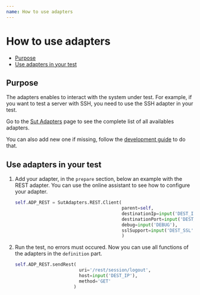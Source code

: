 ```yaml
---
name: How to use adapters
---
```


# How to use adapters

* [Purpose](howto_adapters#purpose)
* [Use adapters in your test](howto_adapters#initialize-adapters-in-your-test)

## Purpose

The adapters enables to interact with the system under test. For example, if you want to test a server with SSH, you need to use the SSH adapter in your test.

Go to the [Sut Adapters](http://documentations.extensivetesting.org/docs/extensions/adapters) page to see the complete list of all availables adapters. 

You can also add new one if missing, follow the [development guide](http://documentations.extensivetesting.org/docs/personalizations/new_adapter) to do that.

## Use adapters in your test

1. Add your adapter, in the `prepare` section, below an example with the REST adapter. You can use the online assistant to see how to configure your adapter.

    ```python
    self.ADP_REST = SutAdapters.REST.Client(
                                            parent=self, 
                                            destinationIp=input('DEST_IP'), 
                                            destinationPort=input('DEST_PORT'), 
                                            debug=input('DEBUG'), 
                                            sslSupport=input('DEST_SSL')
                                            )
    ```
    
2. Run the test, no errors must occured. Now you can use all functions of the adapters in the `definition` part.

    ```python
    self.ADP_REST.sendRest(
                            uri='/rest/session/logout', 
                            host=input('DEST_IP'), 
                            method='GET'
                          )
    ```
    